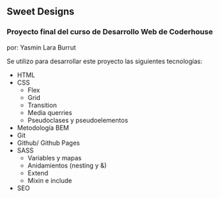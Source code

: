 ## Sweet Designs

### Proyecto final del curso de Desarrollo Web de Coderhouse

por: Yasmin Lara Burrut

Se utilizo para desarrollar este proyecto las siguientes tecnologías:
+ HTML
+ CSS
  * Flex
  * Grid
  * Transition
  * Media querries
  * Pseudoclases y pseudoelementos
+ Metodología BEM
+ Git
+ Github/ Github Pages
+ SASS
  * Variables y mapas
  * Anidamientos (nesting y &)
  * Extend
  * Mixin e include
+ SEO
